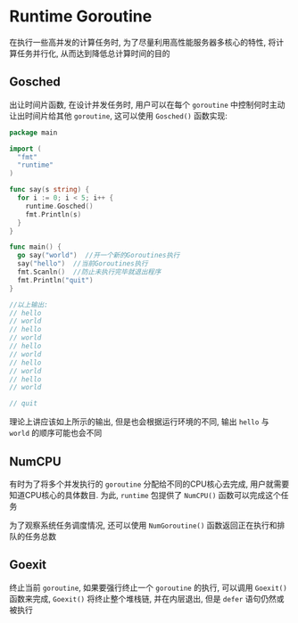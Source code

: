 # Runtime Goroutine

在执行一些高并发的计算任务时, 为了尽量利用高性能服务器多核心的特性, 将计算任务并行化, 从而达到降低总计算时间的目的

## Gosched

出让时间片函数, 在设计并发任务时, 用户可以在每个 `goroutine` 中控制何时主动让出时间片给其他 `goroutine`, 这可以使用 `Gosched()` 函数实现:
``` Go
package main

import (
  "fmt"
  "runtime"
)

func say(s string) {
  for i := 0; i < 5; i++ {
    runtime.Gosched()
    fmt.Println(s)
  }
}

func main() {
  go say("world")  //开一个新的Goroutines执行
  say("hello")  //当前Goroutines执行
  fmt.Scanln()  //防止未执行完毕就退出程序
  fmt.Println("quit")
}

//以上输出:
// hello
// world
// hello
// world
// hello
// world
// hello
// world
// hello
// world

// quit
```
理论上讲应该如上所示的输出, 但是也会根据运行环境的不同, 输出 `hello` 与 `world` 的顺序可能也会不同

## NumCPU

有时为了将多个并发执行的 `goroutine` 分配给不同的CPU核心去完成, 用户就需要知道CPU核心的具体数目. 为此, `runtime` 包提供了 `NumCPU()` 函数可以完成这个任务

为了观察系统任务调度情况, 还可以使用 `NumGoroutine()` 函数返回正在执行和排队的任务总数

## Goexit

终止当前 `goroutine`, 如果要强行终止一个 `goroutine` 的执行, 可以调用 `Goexit()` 函数来完成, `Goexit()` 将终止整个堆栈链, 并在内层退出, 但是 `defer` 语句仍然或被执行

